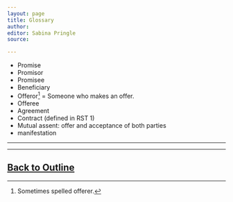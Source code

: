 ```yaml
---
layout: page
title: Glossary
author:
editor: Sabina Pringle
source:

---
```


- Promise  
- Promisor
- Promisee
- Beneficiary
- Offeror[^1] = Someone who makes an offer.
- Offeree
- Agreement
- Contract (defined in RST 1)
- Mutual assent: offer and acceptance of both parties
- manifestation

---

[^1]:Sometimes spelled offerer.
---

[Back to Outline](https://binipringle.github.io/contracts/texts/0-outline/)
---
